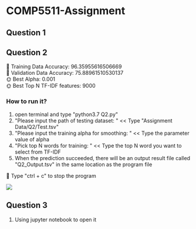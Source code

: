 # COMP5511-Assignment

## Question 1

## Question 2

🌝 Training Data Accuracy: 96.35955616506669 <br>
🌚 Validation Data Accuracy: 75.88961510530137 <br>
🌞 Best Alpha: 0.001 <br>
🌞 Best Top N TF-IDF features: 9000 <br>

### How to run it?

1. open terminal and type "python3.7 Q2.py"
2. "Please input the path of testing dataset: " << Type "Assignment Data/Q2/Test.tsv"
3. "Please input the training alpha for smoothing: " << Type the parameter value of alpha
4. "Pick top N words for training: " << Type the top N word you want to select from TF-IDF
5. When the prediction succeeded, there will be an output result file called "Q2_Output.tsv" in the same location as the
   program file <br>

🌟 Type "ctrl + c" to stop the program

<img src="https://s4.gifyu.com/images/demoQ2.gif" />



## Question 3

1. Using jupyter notebook to open it
